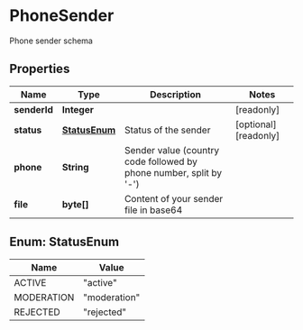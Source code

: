 

# PhoneSender

Phone sender schema
## Properties

Name | Type | Description | Notes
------------ | ------------- | ------------- | -------------
**senderId** | **Integer** |  |  [readonly]
**status** | [**StatusEnum**](#StatusEnum) | Status of the sender |  [optional] [readonly]
**phone** | **String** | Sender value (country code followed by phone number, split by &#39;-&#39;) | 
**file** | **byte[]** | Content of your sender file in base64 | 



## Enum: StatusEnum

Name | Value
---- | -----
ACTIVE | &quot;active&quot;
MODERATION | &quot;moderation&quot;
REJECTED | &quot;rejected&quot;



